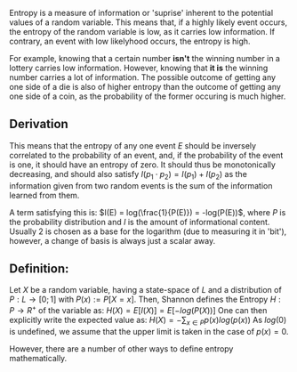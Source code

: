 Entropy is a measure of information or 'suprise' inherent to the potential values of a random variable. 
This means that, if a highly likely event occurs, the entropy of the random variable is low, as it carries low information. If contrary, an event with low likelyhood occurs, the entropy is high.

For example, knowing that a certain number **isn't** the winning number in a lottery carries low information. However, knowing that **it is** the winning number carries a lot of information.
The possible outcome of getting any one side of a die is also of higher entropy than the outcome of getting any one side of a coin, as the probability of the former occuring is much higher.
## Derivation
This means that the entropy of any one event $E$ should be inversely correlated to the probability of an event, and, if the probability of the event is one, it should have an entropy of zero.
It should thus be monotonically decreasing, and should also satisfy $I(p_1 \cdot p_2) = I(p_1) + I(p_2)$ as the information given from two random events is the sum of the information learned from them.

A term satisfying this is: $I(E) = log(\frac{1}{P(E)}) = -log(P(E))$, where $P$ is the probability distribution and $I$ is the amount of informational content.
Usually 2 is chosen as a base for the logarithm (due to measuring it in 'bit'), however, a change of basis is always just a scalar away. 

## Definition:
Let $X$ be a random variable, having a state-space of $L$ and a distribution of $P: L \rightarrow [0; 1]$ with $P(x) := P[X = x]$. Then, Shannon defines the Entropy $H: P \rightarrow R^+$ of the variable as: 
$H(X) = E[ I(X)  ] = E[ -log(P(X))]$ 
One can then explicitly write the expected value as:
$H(X) = - \sum_{x \in P} p(x) log(p(x))$ 
As  $log(0)$ is undefined, we assume that the upper limit is taken in the case of $p(x) = 0$. 

However, there are a number of other ways to define entropy mathematically.

